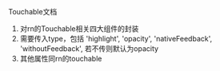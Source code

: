 Touchable文档

 1. 对rn的Touchable相关四大组件的封装
 2. 需要传入type，包括
 	'highlight',
	'opacity',
	'nativeFeedback',
	'withoutFeedback',
	若不传则默认为opacity
 3. 其他属性同rn的touchable

 

